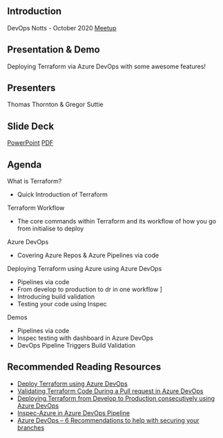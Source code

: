 ## Introduction 
DevOps Notts - October 2020
[Meetup](https://www.meetup.com/DevOps-Notts/events/273744740/)

## Presentation & Demo
Deploying Terraform via Azure DevOps with some awesome features!

## Presenters
Thomas Thornton & Gregor Suttie

## Slide Deck
[PowerPoint](https://github.com/thomast1906/talks-and-demos/blob/main/Azure-Notts-DevOps/Azure%20NottsDevOps.pptx)
[PDF](https://github.com/thomast1906/talks-and-demos/blob/main/Azure-Notts-DevOps/Azure%20NottsDevOps.pdf)

## Agenda
What is Terraform?
- Quick Introduction of Terraform

Terraform Workflow
- The core commands within Terraform and its workflow of how you go from initialise to deploy

Azure DevOps
- Covering Azure Repos & Azure Pipelines via code

Deploying Terraform using Azure using Azure DevOps
- Pipelines via code
- From develop to production to dr in one workflow ]
- Introducing build validation
- Testing your code using Inspec

Demos
- Pipelines via code 
- Inspec testing with dashboard in Azure DevOps 
- DevOps Pipeline Triggers
Build Validation 

## Recommended Reading Resources

- [Deploy Terraform using Azure DevOps](https://thomasthornton.cloud/2020/07/08/deploy-terraform-using-azure-devops/)
- [Validating Terraform Code During a Pull request in Azure DevOps](https://thomasthornton.cloud/2020/07/29/validating-terraform-code-during-a-pull-request-in-azure-devops/)
- [Deploying Terraform from Develop to Production consecutively using Azure DevOps](https://thomasthornton.cloud/2020/09/22/deploying-terraform-from-develop-to-production-consecutively-using-azure-devops/)
- [Inspec-Azure in Azure DevOps Pipeline](https://thomasthornton.cloud/2020/08/27/inspec-azure-in-azure-devops-pipeline/)
- [Azure DevOps – 6 Recommendations to help with securing your branches](https://thomasthornton.cloud/2020/09/03/azure-devops-6-recommendations-to-help-with-securing-your-branches/)

